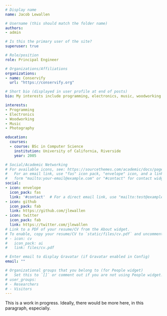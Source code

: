 ```yaml
---
# Display name
name: Jacob Lewallen

# Username (this should match the folder name)
authors:
- admin

# Is this the primary user of the site?
superuser: true

# Role/position
role: Principal Engineer

# Organizations/Affiliations
organizations:
- name: Conservify
  url: "https://conservify.org"

# Short bio (displayed in user profile at end of posts)
bio: My interests include programming, electronics, music, woodworking and photography.

interests:
- Programming
- Electronics
- Woodworking
- Music
- Photography

education:
  courses:
  - course: BSc in Computer Science
    institution: University of California, Riverside
    year: 2005

# Social/Academic Networking
# For available icons, see: https://sourcethemes.com/academic/docs/page-builder/#icons
#   For an email link, use "fas" icon pack, "envelope" icon, and a link in the
#   form "mailto:your-email@example.com" or "#contact" for contact widget.
social:
- icon: envelope
  icon_pack: fas
  link: '#contact'  # For a direct email link, use "mailto:test@example.org".
- icon: github
  icon_pack: fab
  link: https://github.com/jlewallen
- icon: twitter
  icon_pack: fab
  link: https://twitter.com/jlewallen
# Link to a PDF of your resume/CV from the About widget.
# To enable, copy your resume/CV to `static/files/cv.pdf` and uncomment the lines below.
# - icon: cv
#   icon_pack: ai
#   link: files/cv.pdf

# Enter email to display Gravatar (if Gravatar enabled in Config)
email: ""

# Organizational groups that you belong to (for People widget)
#   Set this to `[]` or comment out if you are not using People widget.
# user_groups:
# - Researchers
# - Visitors
---
```


This is a work in progress. Ideally, there would be more here, in this
paragraph, especially.
